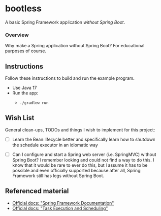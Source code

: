 # bootless

A basic Spring Framework application *without Spring Boot*.


### Overview

Why make a Spring application without Spring Boot? For educational purposes of course.


## Instructions

Follow these instructions to build and run the example program.

* Use Java 17
* Run the app:
    * ```shell
      ./gradlew run
      ```


## Wish List

General clean-ups, TODOs and things I wish to implement for this project:

* [ ] Learn the Bean lifecycle better and specifically learn how to shutdown the schedule executor in an idiomatic way
* [ ] Can I configure and start a Spring web server (i.e. SpringMVC) without Spring Boot? I remember looking and could not
  find a way to do this. I know that it would be rare to ever do this, but I assume it has to be possible and even
  officially supported because after all, Spring Framework still has legs without Spring Boot.


## Referenced material

* [Official docs: "Spring Framework Documentation"](https://docs.spring.io/spring-framework/docs/current/reference/html/)
* [Official docs: "Task Execution and Scheduling"](https://docs.spring.io/spring-framework/docs/current/reference/html/integration.html#scheduling)

